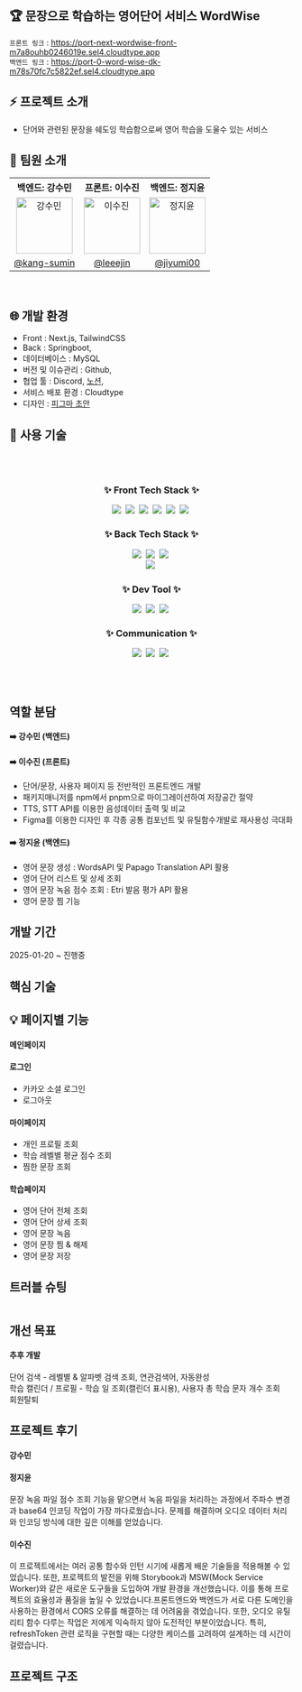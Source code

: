 ## 🏆 문장으로 학습하는 영어단어 서비스 WordWise

`프론트 링크` : https://port-next-wordwise-front-m7a8ouhb0246019e.sel4.cloudtype.app <br/>
`백엔드 링크` : https://port-0-word-wise-dk-m78s70fc7c5822ef.sel4.cloudtype.app

## ⚡ 프로젝트 소개

- 단어와 관련된 문장을 쉐도잉 학습함으로써 영어 학습을 도울수 있는 서비스

## 🎲 팀원 소개

<table>
  <tbody>
    <tr>
       <th align="center"><b>백엔드: 강수민</b></th>
      <th align="center"><b>프론트: 이수진</b></th>
      <th align="center"><b>백엔드: 정지윤</b></th>
    </tr>
    <tr>
      <td align="center"><img src="https://avatars.githubusercontent.com/u/54437758?v=4" width="100px;" alt="강수민"/></td>
        <td align="center"><img src="https://avatars.githubusercontent.com/u/59927808?v=4" width="100px;" alt="이수진"/></td>
      <td align="center"><img src="https://avatars.githubusercontent.com/u/101707266?v=4" width="100px;" alt="정지윤"/></td>
     <tr/>
<tr>
    <td align="center"><a href="https://github.com/kang-sumin">@kang-sumin</a></td>
      <td align="center"><a href="https://github.com/leeejin">@leeejin</a></td>
        <td align="center"><a href="https://github.com/jiyumi00">@jiyumi00</a></td>
    </tr>
  </tbody>
</table>

<br>

## 🌐 개발 환경

- Front : Next.js, TailwindCSS
- Back : Springboot,
- 데이터베이스 : MySQL
- 버전 및 이슈관리 : Github,
- 협업 툴 : Discord, [노션](https://www.notion.so/jiyumi/WordWise-181a670f75e7800487daef8eca6bf2a1),
- 서비스 배포 환경 : Cloudtype
- 디자인 : [피그마 초안](<https://www.figma.com/design/sj4p4JtiKUyGtkNez5WUlY/Toy-Project?node-id=0-1&p=f&t=64jt00RIjKtr6NVs-0>)

  
## 🍳 사용 기술

<br></br>
<h3 align="center">✨ Front Tech Stack ✨</h3>
<div align="center">
  <img src="https://img.shields.io/badge/Next-black?style=for-the-badge&logo=next.js&logoColor=white" />&nbsp
  <img src="https://img.shields.io/badge/typescript-%23007ACC.svg?style=for-the-badge&logo=typescript&logoColor=white" />&nbsp
    <img src="https://img.shields.io/badge/chart.js-F5788D.svg?style=for-the-badge&logo=chart.js&logoColor=white" />&nbsp
  <img src="https://img.shields.io/badge/Context--Api-000000?style=for-the-badge&logo=react" />&nbsp
  <img src="https://img.shields.io/badge/pnpm-%234a4a4a.svg?style=for-the-badge&logo=pnpm&logoColor=f69220" />&nbsp
  <img src="https://img.shields.io/badge/-React%20Query-FF4154?style=for-the-badge&logo=react%20query&logoColor=white" />&nbsp
</div>

<h3 align="center">✨ Back Tech Stack ✨</h3>
<div align="center">
  <img src="https://img.shields.io/badge/Java-ED8B00?style=for-the-badge&logo=openjdk&logoColor=white" />&nbsp
  <img src="https://img.shields.io/badge/springboot-6DB33F?style=for-the-badge&logo=springboot&logoColor=20232a" />&nbsp
  <img src="https://img.shields.io/badge/mysql-4479A1?style=for-the-badge&logo=mysql&logoColor=ffd35b" />&nbsp
<!--     <img src="https://img.shields.io/badge/elasticsearch-005571?style=for-the-badge&logo=elasticsearch&logoColor=white" /> -->
</div>


<div align="center">
<!--   <img src="https://img.shields.io/badge/redis-FF4438.svg?style=for-the-badge&logo=redis&logoColor=white" />&nbsp -->
  <img src="https://img.shields.io/badge/docker-2496ED.svg?style=for-the-badge&logo=docker&logoColor=white" />&nbsp
</div>
<div align="center">
<!--     <img src="https://img.shields.io/badge/elasticsearch-005571?style=for-the-badge&logo=elasticsearch&logoColor=white" /> -->
</div>

<h3 align="center">✨ Dev Tool ✨</h3>
<div align="center">
  <img src="https://img.shields.io/badge/git-F05032?style=for-the-badge&logo=git&logoColor=white" />&nbsp
  <img src="https://img.shields.io/badge/github-181717?style=for-the-badge&logo=github&logoColor=20232a" />&nbsp
 <img src="https://img.shields.io/badge/intellijidea-000000?style=for-the-badge&logo=intellijidea&logoColor=20232a" />&nbsp
</div>

<h3 align="center">✨ Communication ✨</h3>
<div align="center">
  <img src="https://img.shields.io/badge/discord-5865F2?style=for-the-badge&logo=discord&logoColor=white" />&nbsp
  <img src="https://img.shields.io/badge/notion-000000?style=for-the-badge&logo=notion&logoColor=20232a" />&nbsp
 <img src="https://img.shields.io/badge/slack-4A154B?style=for-the-badge&logo=slack&logoColor=20232a" />&nbsp
</div>

<br></br>
 
## 역할 분담
#### ➡️ 강수민 (백엔드)

#### ➡️ 이수진 (프론트)
- 단어/문장, 사용자 페이지 등 전반적인 프론트엔드 개발
- 패키지매니저를 npm에서 pnpm으로 마이그레이션하여 저장공간 절약
- TTS, STT API를 이용한 음성데이터 출력 및 비교
- Figma를 이용한 디자인 후 각종 공통 컴포넌트 및 유틸함수개발로 재사용성 극대화

#### ➡️ 정지윤 (백엔드)
- 영어 문장 생성 : WordsAPI 및 Papago Translation API 활용
- 영어 단어 리스트 및 상세 조회
- 영어 문장 녹음 점수 조회 : Etri 발음 평가 API 활용
- 영어 문장 찜 기능

## 개발 기간
2025-01-20 ~ 진행중
  
## 핵심 기술

## 💡 페이지별 기능

#### 메인페이지

#### 로그인
- 카카오 소셜 로그인
- 로그아웃

#### 마이페이지
- 개인 프로필 조회
- 학습 레벨별 평균 점수 조회
- 찜한 문장 조회
  
#### 학습페이지
- 영어 단어 전체 조회
- 영어 단어 상세 조회
- 영어 문장 녹음
- 영어 문장 찜 & 해제
- 영어 문장 저장

## 트러블 슈팅
```

```

## 개선 목표
#### 추후 개발
단어 검색 - 레벨별 & 알파벳 검색 조회, 연관검색어, 자동완성 <br />
학습 캘린더 / 프로필 - 학습 일 조회(캘린더 표시용), 사용자 총 학습 문자 개수 조회 <br />
회원탈퇴

## 프로젝트 후기
#### 강수민

#### 정지윤
문장 녹음 파일 점수 조회 기능을 맡으면서 녹음 파일을 처리하는 과정에서 주파수 변경과 base64 인코딩 작업이 가장 까다로웠습니다. 문제를 해결하며 오디오 데이터 처리와 인코딩 방식에 대한 깊은 이해를 얻었습니다.
#### 이수진
이 프로젝트에서는 여러 공통 함수와 인턴 시기에 새롭게 배운 기술들을 적용해볼 수 있었습니다. 또한, 프로젝트의 발전을 위해 Storybook과 MSW(Mock Service Worker)와 같은 새로운 도구들을 도입하여 개발 환경을 개선했습니다. 이를 통해 프로젝트의 효율성과 품질을 높일 수 있었습니다.프론트엔드와 백엔드가 서로 다른 도메인을 사용하는 환경에서 CORS 오류를 해결하는 데 어려움을 겪었습니다. 또한, 오디오 유틸리티 함수 다루는 작업은 저에게 익숙하지 않아 도전적인 부분이었습니다. 특히, refreshToken 관련 로직을 구현할 때는 다양한 케이스를 고려하여 설계하는 데 시간이 걸렸습니다.

## 프로젝트 구조

```

```
